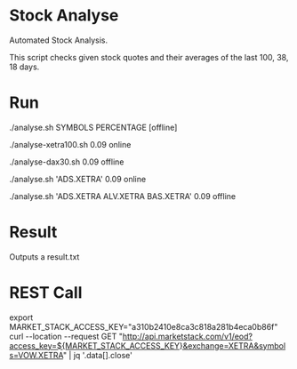 # Stock Analyse
Automated Stock Analysis.

This script checks given stock quotes and their averages of the last 100, 38, 18 days.


# Run
./analyse.sh SYMBOLS PERCENTAGE [offline]

./analyse-xetra100.sh 0.09 online 

./analyse-dax30.sh 0.09 offline 

./analyse.sh 'ADS.XETRA' 0.09 online 

./analyse.sh 'ADS.XETRA ALV.XETRA BAS.XETRA' 0.09 offline


# Result

Outputs a result.txt


# REST Call
export MARKET_STACK_ACCESS_KEY="a310b2410e8ca3c818a281b4eca0b86f"
curl  --location --request GET "http://api.marketstack.com/v1/eod?access_key=${MARKET_STACK_ACCESS_KEY}&exchange=XETRA&symbols=VOW.XETRA" | jq '.data[].close'
